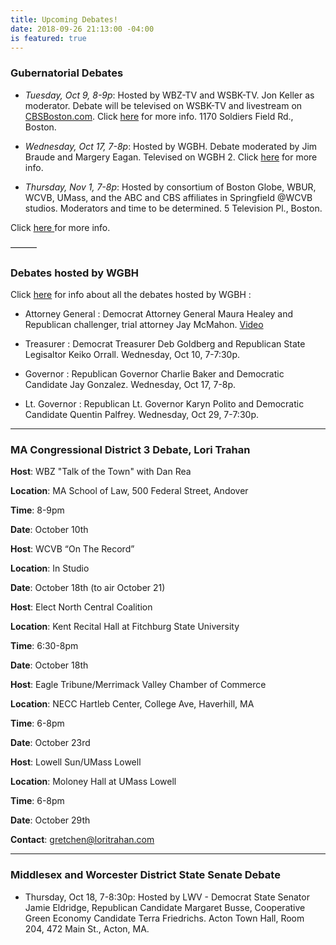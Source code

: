 ```yaml
---
title: Upcoming Debates!
date: 2018-09-26 21:13:00 -04:00
is featured: true
---
```


### Gubernatorial Debates

* *Tuesday, Oct 9, 8-9p*: Hosted by WBZ-TV and WSBK-TV. Jon Keller as moderator. Debate will be televised on WSBK-TV and livestream on [CBSBoston.com](https://boston.cbslocal.com). Click [here](https://boston.cbslocal.com/2018/10/02/massachusetts-governors-debate-wbz-charlie-baker-jay-gonalez/) for more info. 1170 Soldiers Field Rd., Boston.

* *Wednesday, Oct 17, 7-8p*:  Hosted by WGBH. Debate moderated by Jim Braude and Margery Eagan. Televised on WGBH 2.  Click [here](http://to.wgbh.org/6182D4O6o) for more info.

* *Thursday, Nov 1, 7-8p*: Hosted by consortium of Boston Globe, WBUR, WCVB, UMass, and the ABC and CBS affiliates in Springfield @WCVB studios. Moderators and time to be determined. 5 Television Pl., Boston.

Click [here ](https://www.metrowestdailynews.com/news/20180925/first-governor-debate-planned-for-oct-9)for more info.

———

### Debates hosted by WGBH

Click [here](https://www.wgbh.org/foundation/debates?utm_source=FBPAGE&utm_medium=social&utm_term=20181004&utm_content=1815508185&utm_campaign=WGBH) for info about all the debates hosted by WGBH :

* Attorney General : Democrat Attorney General Maura Healey and Republican challenger, trial attorney Jay McMahon. [Video](https://www.wgbh.org/news/local-news/2018/10/02/maura-healey-jay-mcmahon-to-debate-wednesday?utm_source=FBPAGE&utm_medium=social&utm_term=20181003&utm_content=1814285493&utm_campaign=WGBH)

* Treasurer : Democrat Treasurer Deb Goldberg and Republican State Legisaltor Keiko Orrall. Wednesday, Oct 10, 7-7:30p.

* Governor : Republican Governor Charlie Baker and Democratic Candidate Jay Gonzalez.  Wednesday, Oct 17, 7-8p.

* Lt. Governor : Republican Lt. Governor Karyn Polito and Democratic Candidate Quentin Palfrey.  Wednesday, Oct 29, 7-7:30p.

---

### MA Congressional District 3 Debate, Lori Trahan

**Host**: WBZ "Talk of the Town" with Dan Rea

**Location**: MA School of Law, 500 Federal Street, Andover

**Time**: 8-9pm

**Date**: October 10th



**Host**: WCVB “On The Record”

**Location**: In Studio

**Date**: October 18th (to air October 21)



**Host**: Elect North Central Coalition

**Location**: Kent Recital Hall at Fitchburg State University

**Time**: 6:30-8pm

**Date**: October 18th


**Host**: Eagle Tribune/Merrimack Valley Chamber of Commerce

**Location**: NECC Hartleb Center, College Ave, Haverhill, MA

**Time**: 6-8pm

**Date**: October 23rd


**Host**: Lowell Sun/UMass Lowell

**Location**: Moloney Hall at UMass Lowell

**Time**: 6-8pm

**Date**: October 29th



**Contact**: gretchen@loritrahan.com

---

### Middlesex and Worcester District State Senate Debate

* Thursday, Oct 18, 7-8:30p: Hosted by LWV - Democrat State Senator Jamie Eldridge, Republican Candidate Margaret Busse, Cooperative Green Economy Candidate Terra Friedrichs.  Acton Town Hall, Room 204, 472 Main St., Acton, MA.